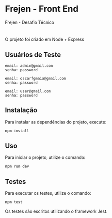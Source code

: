 # Frejen - Front End
Frejen - Desafio Técnico
# 
O projeto foi criado em Node + Express

## Usuários de Teste

```
email: admin@gmail.com
senha: password

email: oscarfgmaia@gmail.com
senha: password

email: user@gmail.com
senha: password
```

## Instalação

Para instalar as dependências do projeto, execute:

```bash
npm install
```

## Uso

Para iniciar o projeto, utilize o comando:

```bash
npm run dev
```

## Testes

Para executar os testes, utilize o comando:
```bash
npm test
```

Os testes são escritos utilizando o framework Jest.


